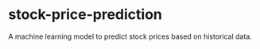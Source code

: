 # stock-price-prediction
A machine learning model to predict stock prices based on historical data.

